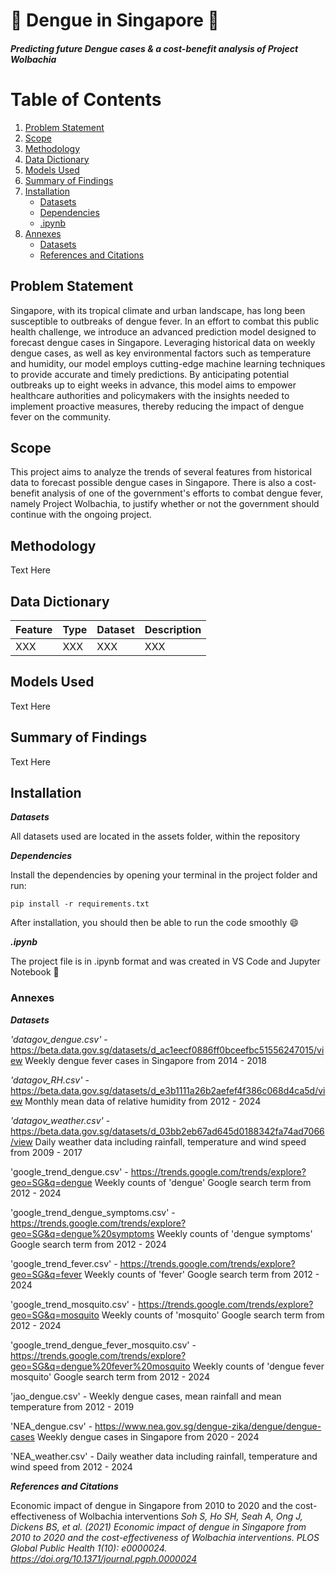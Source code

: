 # :mosquito: Dengue in Singapore :mosquito:
##### Predicting future Dengue cases & a cost-benefit analysis of Project Wolbachia

# Table of Contents

1. [Problem Statement](#problem-statement)
2. [Scope](#scope)
3. [Methodology](#methodology)
4. [Data Dictionary](#data-dictionary)
5. [Models Used](#models-used)
6. [Summary of Findings](#summary-of-findings)
7. [Installation](#installation)
    - [Datasets](#datasets)
    - [Dependencies](#dependencies)
    - [.ipynb](#ipynb)
8. [Annexes](#annexes)
    - [Datasets](#datasets-1)
    - [References and Citations](#references-and-citations)
    
## Problem Statement

Singapore, with its tropical climate and urban landscape, has long been susceptible to outbreaks of dengue fever. In an effort to combat this public health challenge, we introduce an advanced prediction model designed to forecast dengue cases in Singapore. Leveraging historical data on weekly dengue cases, as well as key environmental factors such as temperature and humidity, our model employs cutting-edge machine learning techniques to provide accurate and timely predictions. By anticipating potential outbreaks up to eight weeks in advance, this model aims to empower healthcare authorities and policymakers with the insights needed to implement proactive measures, thereby reducing the impact of dengue fever on the community.

## Scope
This project aims to analyze the trends of several features from historical data to forecast possible dengue cases in Singapore. There is also a cost-benefit analysis of one of the government's efforts to combat dengue fever, namely Project Wolbachia, to justify whether or not the government should continue with the ongoing project.

## Methodology

Text Here

## Data Dictionary

|Feature|Type|Dataset|Description|
|---|---|---|---|
|XXX|XXX|XXX|XXX| 

## Models Used

Text Here

## Summary of Findings

Text Here

## Installation

***Datasets***

All datasets used are located in the assets folder, within the repository

***Dependencies***

Install the dependencies by opening your terminal in the project folder and run:

`pip install -r requirements.txt`

After installation, you should then be able to run the code smoothly :smile:

***.ipynb***

The project file is in .ipynb format and was created in VS Code and Jupyter Notebook :book:

### Annexes

***Datasets***

*'datagov_dengue.csv'* - https://beta.data.gov.sg/datasets/d_ac1eecf0886ff0bceefbc51556247015/view </n>
Weekly dengue fever cases in Singapore from 2014 - 2018

*'datagov_RH.csv'* - https://beta.data.gov.sg/datasets/d_e3b1111a26b2aefef4f386c068d4ca5d/view </n>
Monthly mean data of relative humidity from 2012 - 2024

*'datagov_weather.csv'* - https://beta.data.gov.sg/datasets/d_03bb2eb67ad645d0188342fa74ad7066/view </n>
Daily weather data including rainfall, temperature and wind speed from 2009 - 2017

'google_trend_dengue.csv' - https://trends.google.com/trends/explore?geo=SG&q=dengue </n>
Weekly counts of 'dengue' Google search term from 2012 - 2024

'google_trend_dengue_symptoms.csv' - https://trends.google.com/trends/explore?geo=SG&q=dengue%20symptoms </n>
Weekly counts of 'dengue symptoms' Google search term from 2012 - 2024

'google_trend_fever.csv' - https://trends.google.com/trends/explore?geo=SG&q=fever </n>
Weekly counts of 'fever' Google search term from 2012 - 2024

'google_trend_mosquito.csv' - https://trends.google.com/trends/explore?geo=SG&q=mosquito </n>
Weekly counts of 'mosquito' Google search term from 2012 - 2024

'google_trend_dengue_fever_mosquito.csv' - https://trends.google.com/trends/explore?geo=SG&q=dengue%20fever%20mosquito </n>
Weekly counts of 'dengue fever mosquito' Google search term from 2012 - 2024

'jao_dengue.csv' - </n>
Weekly dengue cases, mean rainfall and mean temperature from 2012 - 2019

'NEA_dengue.csv' - https://www.nea.gov.sg/dengue-zika/dengue/dengue-cases </n>
Weekly dengue cases in Singapore from 2020 - 2024

'NEA_weather.csv' - </n>
Daily weather data including rainfall, temperature and wind speed from 2012 - 2024

***References and Citations***

Economic impact of dengue in Singapore from 2010 to 2020 and the cost-effectiveness of Wolbachia interventions
*Soh S, Ho SH, Seah A, Ong J, Dickens BS, et al. (2021) Economic impact of dengue in Singapore from 2010 to 2020 and the cost-effectiveness of Wolbachia interventions. PLOS Global Public Health 1(10): e0000024. </n>https://doi.org/10.1371/journal.pgph.0000024*